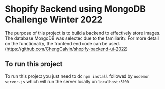 # Shopify Backend using MongoDB Challenge Winter 2022

The purpose of this project is to build a backend to effectively store images. The database MongoDB was selected due to the familiarity. For more detail on the functionality, the frontend end code can be used. (https://github.com/ChengCalvin/shopify-backend-ui-2022)

## To run this project 

To run this project you just need to do `npm install` followed by `nodemon server.js` which will run the server locally on `localhost:5000`

